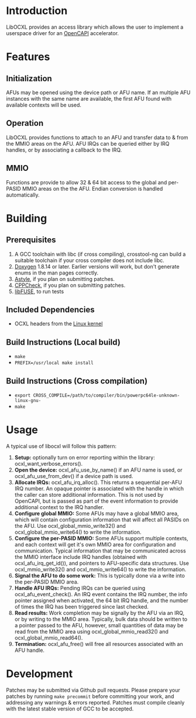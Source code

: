 # Introduction
LibOCXL provides an access library which allows the user to implement a userspace
driver for an [OpenCAPI](http://opencapi.org/about/) accelerator.

# Features
## Initialization
AFUs may be opened using the device path or AFU name. If an multiple AFU instances
with the same name are available, the first AFU found with available contexts will
be used.

## Operation
LibOCXL provides functions to attach to an AFU and transfer data to & from the MMIO areas
on the AFU. AFU IRQs can be queried either by IRQ handles, or by associating a callback
to the IRQ.

## MMIO
Functions are provide to allow 32 & 64 bit access to the global and per-PASID MMIO
areas on the the AFU. Endian conversion is handled automatically.

# Building
## Prerequisites
1. A GCC toolchain with libc (if cross compiling), crosstool-ng can build a suitable toolchain
   if your cross compiler does not include libc.
2. [Doxygen](http://www.stack.nl/~dimitri/doxygen/) 1.8.14 or later. Earlier versions will work, but don't generate enums in the man
   pages correctly.
3. [Astyle](http://astyle.sourceforge.net/), if you plan on submitting patches.
4. [CPPCheck](http://cppcheck.sourceforge.net/), if you plan on submitting patches.
5. [libFUSE](https://github.com/libfuse/libfuse), to run tests

## Included Dependencies
- OCXL headers from the [Linux kernel](https://www.kernel.org/)

## Build Instructions (Local build)
- `make`
- `PREFIX=/usr/local make install`

## Build Instructions (Cross compilation)
- `export CROSS_COMPILE=/path/to/compiler/bin/powerpc64le-unknown-linux-gnu-`
- `make`


# Usage
A typical use of libocxl will follow this pattern:

1. **Setup:** optionally turn on error reporting within the library: ocxl\_want\_verbose\_errors().
2. **Open the device:** ocxl\_afu\_use\_by\_name() if an AFU name is used, or ocxl\_afu\_use\_from\_dev() if
   a device path is used.
3. **Allocate IRQs:** ocxl\_afu\_irq\_alloc(). This returns a sequential per-AFU IRQ number.
   An opaque pointer is associated with the
   handle in which the caller can store additional information. This is not used by OpenCAPI,
   but is passed as part of the event information to provide additional context to the IRQ handler.
4. **Configure global MMIO:** Some AFUs may have a global MMIO area, which will contain configuration
   information that will affect all PASIDs on the AFU. Use ocxl\_global\_mmio\_write32() and
   ocxl\_global\_mmio\_write64() to write the information.
5. **Configure the per-PASID MMIO:** Some AFUs support multiple contexts, and each context will
   get it's own MMIO area for configuration and communication. Typical information that may
   be communicated across the MMIO interface include IRQ handles (obtained with
   ocxl\_afu\_irq\_get\_id()), and pointers to AFU-specific
   data structures. Use ocxl\_mmio\_write32() and ocxl\_mmio\_write64() to write the information.
6. **Signal the AFU to do some work:** This is typically done via a write into the per-PASID MMIO area.
7. **Handle AFU IRQs:** Pending IRQs can be queried using ocxl\_afu\_event\_check(). An IRQ event
   contains the IRQ number, the info pointer assigned when activated, the 64 bit IRQ handle, and
   the number of times the IRQ has been triggered since last checked.
8. **Read results:** Work completion may be signally by the AFU via an IRQ, or by writing to
   the MMIO area. Typically, bulk data should be written to a pointer passed to the AFU, however,
   small quantities of data may be read from the MMIO area using ocxl\_global\_mmio\_read32() and
   ocxl\_global\_mmio\_read64().
9. **Termination:** ocxl\_afu\_free() will free all resources associated with an AFU handle.

# Development
Patches may be submitted via Github pull requests. Please prepare your patches
by running `make precommit` before committing your work, and addressing any warnings & errors reported.
Patches must compile cleanly with the latest stable version of GCC to be accepted.